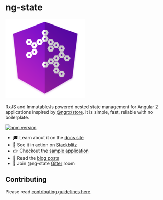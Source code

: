 # ng-state

![ng-state](/logo.png)

RxJS and ImmutableJs powered nested state management for Angular 2 applications inspired by [@ngrx/store](https://github.com/ngrx/store). It is simple, fast, reliable with no boilerplate.

[![npm version](https://badge.fury.io/js/@ng-state%2Fstore.svg)](https://badge.fury.io/js/@ng-state%2Fstore)

- 🎓 Learn about it on the [docs site](https://vytautas.gitbook.io/ng-state)
- 🚀 See it in action on [Stackblitz](https://stackblitz.com/edit/ng-state-sample-app)
- 👉 Checkout the [sample application](https://github.com/ng-state/example-app)
- 📖 Read the [blog posts](https://vytautas.gitbook.io/ng-state/other-information/blog-posts)
- 📣 Join @ng-state [Gitter](https://gitter.im/App-State-Management/ng-state) room


## Contributing
<a name="contributing"></a>
Please read [contributing guidelines here](https://github.com/ng-state/store/blob/master/CONTRIBUTING.md).
